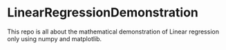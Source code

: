 # LinearRegressionDemonstration
This repo is all about the mathematical demonstration of Linear regression only using numpy and matplotlib.
